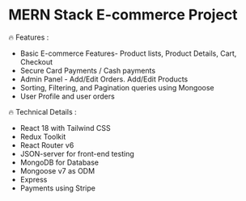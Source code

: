 
# MERN Stack E-commerce Project

🔥 Features :
- Basic E-commerce Features- Product lists, Product Details, Cart, Checkout 
- Secure Card Payments / Cash payments
- Admin Panel - Add/Edit Orders. Add/Edit Products
- Sorting, Filtering, and Pagination queries using Mongoose
- User Profile and user orders

🔥 Technical Details :
- React 18 with Tailwind CSS
- Redux Toolkit 
- React Router v6
- JSON-server for front-end testing
- MongoDB for Database
- Mongoose v7 as ODM
- Express
- Payments using Stripe 


